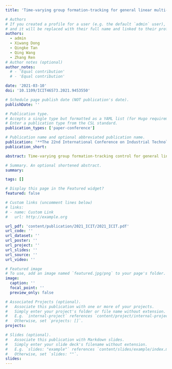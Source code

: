 ```yaml
---
title: 'Time-varying group formation-tracking for general linear multi-agent systems with switching topologies and time-varying delays'

# Authors
# If you created a profile for a user (e.g. the default `admin` user), write the username (folder name) here
# and it will be replaced with their full name and linked to their profile.
authors:
  - admin
  - Xiwang Dong
  - Qingke Tan
  - Qing Wang
  - Zhang Ren
# Author notes (optional)
author_notes:
  # - 'Equal contribution'
  # - 'Equal contribution'

date: '2021-03-10'
doi: '10.1109/ICIT46573.2021.9453550'

# Schedule page publish date (NOT publication's date).
publishDate: ''

# Publication type.
# Accepts a single type but formatted as a YAML list (for Hugo requirements).
# Enter a publication type from the CSL standard.
publication_types: ['paper-conference']

# Publication name and optional abbreviated publication name.
publication: '**The 22nd International Conference on Industrial Technology (ICIT)**'
publication_short: 

abstract: Time-varying group formation-tracking control for general linear multi-agent systems with switching topologies and varying time delays is studied in this paper. Due to the deferent effects in coordinated problem, the agents in group formation-tracking are divided into two roles, leaders and followers, respectively. The followers are allowed to achieve the expected subgroup formation and, in the meantime, tracking the trajectory of the leaders in each group. Firstly, utilizing the neighboring information, the observers is proposed for each follower to estimate the leader’s state in the subgroup. Based on the transformed of the estimated error and Lyapunov theory, the effectiveness of the proposed observer is proven. Secondly, by incorporating the state observer in the formation-tracking protocol, the novel controller is put forward to solve the group formation-tracking problem under the influence of both time-varying delays and switching networks. Then, an algorithm to determine the gain matrix is presented, and the convergence the of group formation error is also demonstrated. Finally, a numerical simulation result is given to verify the practical of the theoretical results.

# Summary. An optional shortened abstract.
summary: 

tags: []

# Display this page in the Featured widget?
featured: false

# Custom links (uncomment lines below)
# links:
# - name: Custom Link
#   url: http://example.org

url_pdf: 'content/publication/2021_ICIT/2021_ICIT.pdf'
url_code: ''
url_dataset: ''
url_poster: ''
url_project: ''
url_slides: ''
url_source: ''
url_video: ''

# Featured image
# To use, add an image named `featured.jpg/png` to your page's folder.
image:
  caption: ''
  focal_point: ''
  preview_only: false

# Associated Projects (optional).
#   Associate this publication with one or more of your projects.
#   Simply enter your project's folder or file name without extension.
#   E.g. `internal-project` references `content/project/internal-project/index.md`.
#   Otherwise, set `projects: []`.
projects:

# Slides (optional).
#   Associate this publication with Markdown slides.
#   Simply enter your slide deck's filename without extension.
#   E.g. `slides: "example"` references `content/slides/example/index.md`.
#   Otherwise, set `slides: ""`.
slides: 
---
```


<!-- {{% callout note %}}
Click the _Cite_ button above to demo the feature to enable visitors to import publication metadata into their reference management software.
{{% /callout %}}

{{% callout note %}}
Create your slides in Markdown - click the _Slides_ button to check out the example.
{{% /callout %}}

Add the publication's **full text** or **supplementary notes** here. You can use rich formatting such as including [code, math, and images](https://docs.hugoblox.com/content/writing-markdown-latex/). -->
